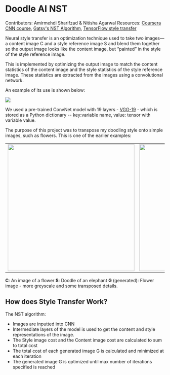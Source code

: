 # Doodle AI NST

Contributors: Amirmehdi Sharifzad & Nitisha Agarwal 
Resources: <a href="https://www.coursera.org/learn/convolutional-neural-networks/home/welcome">Coursera CNN course</a>, <a href="https://arxiv.org/pdf/1508.06576.pdf">Gatsy's NST Algorithm</a>, <a href="https://www.tensorflow.org/alpha/tutorials/generative/style_transfer">TensorFlow style transfer</a>

Neural style transfer is an optimization technique used to take two images—a content image C and a style reference image S and blend them together so the output image looks like the content image, but “painted” in the style of the style reference image.

This is implemented by optimizing the output image to match the content statistics of the content image and the style statistics of the style reference image. These statistics are extracted from the images using a convolutional network.

An example of its use is shown below: 

<img src="https://github.com/nitisha121/doodle_ai/blob/master/style_transfer/images/ex_cnn.PNG">

We used a pre-trained ConvNet model with 19 layers -  <a href="http://www.vlfeat.org/matconvnet/pretrained/">VGG-19</a> - which is stored as a Python dictionary -- key:variable name, value: tensor with variable value. 

The purpose of this project was to transpose my doodling style onto simple images, such as flowers. This is one of the earlier examples:

<table align="center">
    <tr>
        <td>
            <img src="https://github.com/nitisha121/doodle_ai/blob/master/content/pink_flower.jpg" width="400px">
        </td>
        <td>
            <img src="https://github.com/nitisha121/doodle_ai/blob/master/style_transfer/images/elephant_scaled.jpg" width="400px">
        </td>
        <td>
            <img src="https://github.com/nitisha121/doodle_ai/blob/master/output/generated_image_nini.jpg" width="400px">
        </td>
    </tr>
</table>

**C**: An image of a flower 
**S**: Doodle of an elephant
**G** (generated): Flower image - more greyscale and some transposed details. 

## How does Style Transfer Work?

The NST algorithm:
- Images are inputted into CNN 
- Intermediate layers of the model is used to get the content and style representations of the image. 
- The Style image cost and the Content image cost are calculated to sum to total cost
- The total cost of each generated image G is calculated and minimized at each iteration 
- The generated image G is optimized until max number of iterations specified is reached
